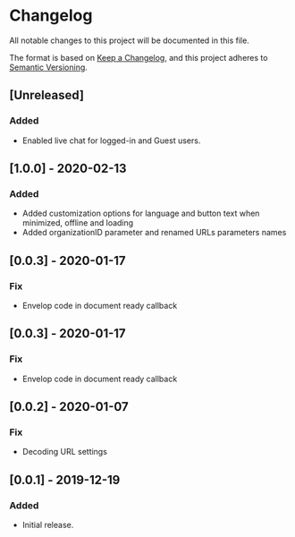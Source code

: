 # Changelog
All notable changes to this project will be documented in this file.

The format is based on [Keep a Changelog](https://keepachangelog.com/en/1.0.0/),
and this project adheres to [Semantic Versioning](https://semver.org/spec/v2.0.0.html).

## [Unreleased]
### Added
- Enabled live chat for logged-in and Guest users.

## [1.0.0] - 2020-02-13
### Added
- Added customization options for language and button text when minimized, offline and loading
- Added organizationID parameter and renamed URLs parameters names

## [0.0.3] - 2020-01-17
### Fix
- Envelop code in document ready callback

## [0.0.3] - 2020-01-17
### Fix
- Envelop code in document ready callback

## [0.0.2] - 2020-01-07
### Fix
- Decoding URL settings

## [0.0.1] - 2019-12-19
### Added
- Initial release.
